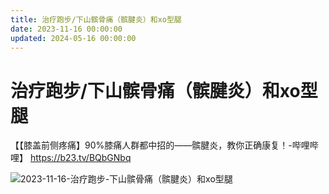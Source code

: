 ```yaml
---
title: 治疗跑步/下山髌骨痛（髌腱炎）和xo型腿
date: 2023-11-16 00:00:00
updated: 2024-05-16 00:00:00
---
```


# 治疗跑步/下山髌骨痛（髌腱炎）和xo型腿

【【膝盖前侧疼痛】90%膝痛人群都中招的——髌腱炎，教你正确康复！-哔哩哔哩】 https://b23.tv/BQbGNbq

![2023-11-16-治疗跑步-下山髌骨痛（髌腱炎）和xo型腿](assets/2023-11-16-治疗跑步-下山髌骨痛（髌腱炎）和xo型腿.png)

